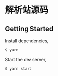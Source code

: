 # 解析站源码

## Getting Started

Install dependencies,

```bash
$ yarn
```

Start the dev server,

```bash
$ yarn start
```
